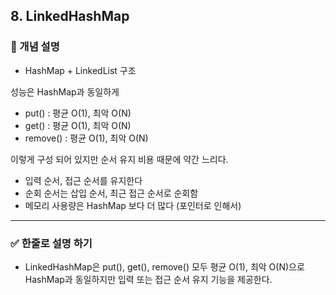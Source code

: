 ## 8. LinkedHashMap

### 🧠 개념 설명

- HashMap + LinkedList 구조

성능은 HashMap과 동일하게 
- put() : 평균 O(1), 최악 O(N)
- get() : 평균 O(1), 최악 O(N)
- remove() : 평균 O(1), 최악 O(N)

이렇게 구성 되어 있지만 순서 유지 비용 때문에 약간 느리다.

- 입력 순서, 접근 순서를 유지한다
- 순회 순서는 삽입 순서, 최근 접근 순서로 순회함
- 메모리 사용량은 HashMap 보다 더 많다 (포인터로 인해서) 

---
### ✅ 한줄로 설명 하기
- LinkedHashMap은 put(), get(), remove() 모두 평균 O(1), 최악 O(N)으로 HashMap과 동일하지만 입력 또는 접근 순서 유지 기능을 제공한다.
